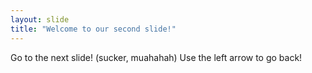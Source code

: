 ```yaml
---
layout: slide
title: "Welcome to our second slide!"
---
```

Go to the next slide! (sucker, muahahah)
Use the left arrow to go back!
